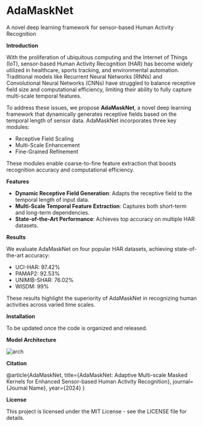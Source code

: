 # AdaMaskNet
A novel deep learning framework for sensor-based Human Activity Recognition

**Introduction**

With the proliferation of ubiquitous computing and the Internet of Things (IoT), sensor-based Human Activity Recognition (HAR) has become widely utilized in healthcare, sports tracking, and environmental automation. Traditional models like Recurrent Neural Networks (RNNs) and Convolutional Neural Networks (CNNs) have struggled to balance receptive field size and computational efficiency, limiting their ability to fully capture multi-scale temporal features.

To address these issues, we propose **AdaMaskNet**, a novel deep learning framework that dynamically generates receptive fields based on the temporal length of sensor data. AdaMaskNet incorporates three key modules:
* Receptive Field Scaling
* Multi-Scale Enhancement
* Fine-Grained Refinement

These modules enable coarse-to-fine feature extraction that boosts recognition accuracy and computational efficiency.

**Features**

* **Dynamic Receptive Field Generation**: Adapts the receptive field to the temporal length of input data.
* **Multi-Scale Temporal Feature Extraction**: Captures both short-term and long-term dependencies.
* **State-of-the-Art Performance**: Achieves top accuracy on multiple HAR datasets.

**Results**

We evaluate AdaMaskNet on four popular HAR datasets, achieving state-of-the-art accuracy:

* UCI-HAR: 97.42%
* PAMAP2: 92.53%
* UNIMIB-SHAR: 76.02%
* WISDM: 99%

These results highlight the superiority of AdaMaskNet in recognizing human activities across varied time scales.

**Installation**

To be updated once the code is organized and released.

**Model Architecture**

![arch](https://github.com/user-attachments/assets/bc13f0af-bef8-4d17-a262-cae0a412b059)

**Citation**

@article{AdaMaskNet,
  title={AdaMaskNet: Adaptive Multi-scale Masked Kernels for Enhanced Sensor-based Human Activity Recognition},
  journal={Journal Name},
  year={2024}
}

**License**

This project is licensed under the MIT License - see the LICENSE file for details.

